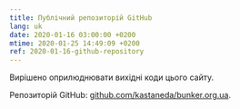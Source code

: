 ```yaml
---
title: Публічний репозиторій GitHub
lang: uk
date: 2020-01-16 03:00:00 +0200
mtime: 2020-01-25 14:49:09 +0200
ref: 2020-01-16-github-repository
---
```

Вирішено оприлюднювати вихідні коди цього сайту.

Репозиторій GitHub: [github.com/kastaneda/bunker.org.ua][1].

[1]: https://github.com/kastaneda/bunker.org.ua
